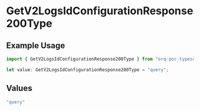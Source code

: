 # GetV2LogsIdConfigurationResponse200Type

## Example Usage

```typescript
import { GetV2LogsIdConfigurationResponse200Type } from "orq-poc-typescript-multi-env-version/models/operations";

let value: GetV2LogsIdConfigurationResponse200Type = "query";
```

## Values

```typescript
"query"
```